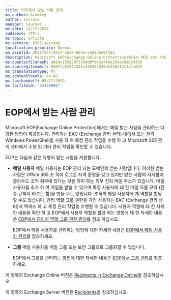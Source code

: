 ```yaml
---
title: EOP에서 받는 사람 관리
ms.author: krowley
author: kccross
manager: laurawi
ms.date: 11/17/2014
audience: ITPro
ms.topic: article
ms.service: O365-seccomp
localization_priority: Normal
ms.assetid: 2921f544-8257-4bae-8e3a-ce9250e9f162
description: Microsoft EOP(Exchange Online Protection)에서는 메일 받는 사람을 관리하는 다양한 방법이 제공됩니다. 관리자는 EAC (Exchange 관리 센터) 내에서 또는 원격 Windows PowerShell을 사용 하 여 특정 관리 작업을 수행 하 고 Microsoft 365 관리 센터에서 수행 된 기타 관리 작업을 확인할 수 있습니다.
ms.openlocfilehash: a08dc15588d75399d0f042e70eb205de6ab54350
ms.sourcegitcommit: 9d67cb52544321a430343d39eb336112c1a11d35
ms.translationtype: MT
ms.contentlocale: ko-KR
ms.lasthandoff: 05/17/2019
ms.locfileid: "34150090"
---
```

# <a name="manage-recipients-in-eop"></a>EOP에서 받는 사람 관리

Microsoft EOP(Exchange Online Protection)에서는 메일 받는 사람을 관리하는 다양한 방법이 제공됩니다. 관리자는 EAC (Exchange 관리 센터) 내에서 또는 원격 Windows PowerShell을 사용 하 여 특정 관리 작업을 수행 하 고 Microsoft 365 관리 센터에서 수행 된 기타 관리 작업을 확인할 수 있습니다.
  
EOP는 다음과 같은 유형의 받는 사람을 지원합니다.
  
- **메일 사용자** 메일 사용자는 EOP 관리 되는 도메인의 받는 사람입니다. 이러한 받는 사람은 Office 365 조 직에 로그온 자격 증명을 갖고 있지만 받는 사람의 사서함이 클라우드 조직 외부에 있다는 것을 의미 하는 외부 전자 메일 주소가 있습니다. 메일 사용자를 추가 하 여 메일을 받을 수 있으며 특정 사용자에 대 한 메일 흐름 규칙 (전송 규칙이 라고도 함)을 만들 수도 있습니다. 조직의 메일 사용자에 게 역할을 할당할 수도 있습니다. 관리 역할 그룹 권한을 가진 사용자는 EAC (Exchange 관리 센터)에 액세스 하 고 특정 관리 작업을 수행할 수 있습니다. 사용자 역할에 대 한 자세한 내용을 확인 하 고 EOP에서 사용자 역할을 할당 하는 방법에 대 한 자세한 내용은 [EOP에서 관리자 역할 그룹 권한 관리](manage-admin-role-group-permissions-in-eop.md)를 참조 하십시오.
    
    EOP에서 메일 사용자를 관리하는 방법에 대한 자세한 내용은 [EOP에서 메일 사용자 관리](manage-mail-users-in-eop.md)를 참조하세요.
    
- **그룹** 메일 사용자를 메일 그룹 또는 보안 그룹으로 그룹화할 수 있습니다. 
    
    EOP에서 그룹을 관리하는 방법에 대한 자세한 내용은 [EOP에서 그룹 관리](manage-groups-in-eop.md)를 참조하세요.
    
이 항목의 Exchange Online 버전은 [Recipients in Exchange Online](http://technet.microsoft.com/library/50d16941-5cd7-435d-8715-e2b69f8410ab.aspx)을 참조하십시오.
  
이 항목의 Exchange Server 버전은 [Recipients](http://technet.microsoft.com/library/40300ed4-85a5-463d-bb3a-cf787bd44e9d.aspx)을 참조하십시오.
  

